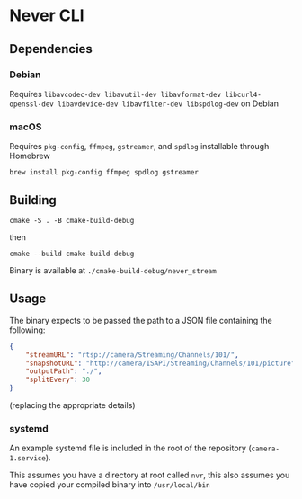 # Never CLI

## Dependencies

### Debian
Requires `libavcodec-dev libavutil-dev libavformat-dev libcurl4-openssl-dev libavdevice-dev libavfilter-dev libspdlog-dev` on Debian

### macOS
Requires `pkg-config`, `ffmpeg`, `gstreamer`, and `spdlog` installable through Homebrew

```shell
brew install pkg-config ffmpeg spdlog gstreamer
```
## Building

```shell
cmake -S . -B cmake-build-debug   
```
then 

```shell
cmake --build cmake-build-debug   
```

Binary is available at `./cmake-build-debug/never_stream`

## Usage

The binary expects to be passed the path to a JSON file containing the following:

```json
{
	"streamURL": "rtsp://camera/Streaming/Channels/101/",
	"snapshotURL": "http://camera/ISAPI/Streaming/Channels/101/picture",
	"outputPath": "./",
	"splitEvery": 30
}
```
(replacing the appropriate details)

### systemd

An example systemd file is included in the root of the repository (`camera-1.service`).

This assumes you have a directory at root called `nvr`, this also assumes you have copied your compiled binary into `/usr/local/bin`
